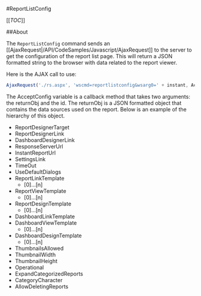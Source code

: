 #ReportListConfig

[[_TOC_]]

##About

The ``ReportListConfig`` command sends an [[AjaxRequest|/API/CodeSamples/Javascript/AjaxRequest]] to the server to get the configuration of the report list page. This will return a JSON formatted string to the browser with data related to the report viewer.

Here is the AJAX call to use:

```javascript
AjaxRequest('./rs.aspx', 'wscmd=reportlistconfig&wsarg0=' + instant, AcceptConfig, null, 'reportlistconfig');
```

The AcceptConfig variable is a callback method that takes two arguments: the returnObj and the id. The returnObj is a JSON formatted object that contains the data sources used on the report. Below is an example of the hierarchy of this object.

* ReportDesignerTarget
* ReportDesignerLink
* DashboardDesignerLink
* ResponseServerUrl
* InstantReportUrl
* SettingsLink
* TimeOut
* UseDefaultDialogs
* ReportLinkTemplate
  * [0]...[n]
* ReportViewTemplate
  * [0]...[n]
* ReportDesignTemplate
  * [0]...[n]
* DashboardLinkTemplate
* DashboardViewTemplate
  * [0]...[n]
* DashboardDesignTemplate
  * [0]...[n]
* ThumbnailsAllowed
* ThumbnailWidth
* ThumbnailHeight
* Operational
* ExpandCategorizedReports
* CategoryCharacter
* AllowDeletingReports